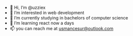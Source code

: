 - 👋 Hi, I’m @uzziex
- 👀 I’m interested in web development
- 🌱 I’m currently studying in bachelors of computer science
- 💞️ I’m learning react now a days
- 📫 you can reach me at usmancesur@outlook.com

<!---
uzziex/uzziex is a ✨ special ✨ repository because its `README.md` (this file) appears on your GitHub profile.
You can click the Preview link to take a look at your changes.
--->

